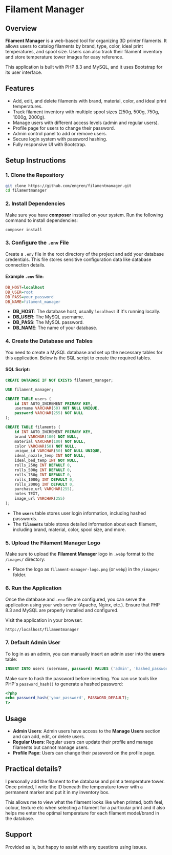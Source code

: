 # Filament Manager

## Overview

**Filament Manager** is a web-based tool for organizing 3D printer filaments. It allows users to catalog filaments by brand, type, color, ideal print temperatures, and spool size. Users can also track their filament inventory and store temperature tower images for easy reference.

This application is built with PHP 8.3 and MySQL, and it uses Bootstrap for its user interface.

## Features

- Add, edit, and delete filaments with brand, material, color, and ideal print temperatures.
- Track filament inventory with multiple spool sizes (250g, 500g, 750g, 1000g, 2000g).
- Manage users with different access levels (admin and regular users).
- Profile page for users to change their password.
- Admin control panel to add or remove users.
- Secure login system with password hashing.
- Fully responsive UI with Bootstrap.

## Setup Instructions

### 1. Clone the Repository

```bash
git clone https://github.com/engren/filamentmanager.git
cd filamentmanager
```

### 2. Install Dependencies

Make sure you have **composer** installed on your system. Run the following command to install dependencies:

```bash
composer install
```

### 3. Configure the `.env` File

Create a `.env` file in the root directory of the project and add your database credentials. This file stores sensitive configuration data like database connection details.

#### Example `.env` file:

```ini
DB_HOST=localhost
DB_USER=root
DB_PASS=your_password
DB_NAME=filament_manager
```

- **DB_HOST**: The database host, usually `localhost` if it's running locally.
- **DB_USER**: The MySQL username.
- **DB_PASS**: The MySQL password.
- **DB_NAME**: The name of your database.

### 4. Create the Database and Tables

You need to create a MySQL database and set up the necessary tables for this application. Below is the SQL script to create the required tables.

#### SQL Script:

```sql
CREATE DATABASE IF NOT EXISTS filament_manager;

USE filament_manager;

CREATE TABLE users (
    id INT AUTO_INCREMENT PRIMARY KEY,
    username VARCHAR(50) NOT NULL UNIQUE,
    password VARCHAR(255) NOT NULL
);

CREATE TABLE filaments (
    id INT AUTO_INCREMENT PRIMARY KEY,
    brand VARCHAR(100) NOT NULL,
    material VARCHAR(100) NOT NULL,
    color VARCHAR(50) NOT NULL,
    unique_id VARCHAR(50) NOT NULL UNIQUE,
    ideal_nozzle_temp INT NOT NULL,
    ideal_bed_temp INT NOT NULL,
    rolls_250g INT DEFAULT 0,
    rolls_500g INT DEFAULT 0,
    rolls_750g INT DEFAULT 0,
    rolls_1000g INT DEFAULT 0,
    rolls_2000g INT DEFAULT 0,
    purchase_url VARCHAR(255),
    notes TEXT,
    image_url VARCHAR(255)
);
```

- The **`users`** table stores user login information, including hashed passwords.
- The **`filaments`** table stores detailed information about each filament, including brand, material, color, spool size, and more.

### 5. Upload the Filament Manager Logo

Make sure to upload the **Filament Manager** logo in `.webp` format to the `/images/` directory:

- Place the logo as `filament-manager-logo.png` (or `webp`) in the `/images/` folder.

### 6. Run the Application

Once the database and `.env` file are configured, you can serve the application using your web server (Apache, Nginx, etc.). Ensure that PHP 8.3 and MySQL are properly installed and configured.

Visit the application in your browser:

```bash
http://localhost/filamentmanager
```

### 7. Default Admin User

To log in as an admin, you can manually insert an admin user into the **users** table:

```sql
INSERT INTO users (username, password) VALUES ('admin', 'hashed_password');
```

Make sure to hash the password before inserting. You can use tools like PHP's `password_hash()` to generate a hashed password:

```php
<?php
echo password_hash('your_password', PASSWORD_DEFAULT);
?>
```

## Usage

- **Admin Users**: Admin users have access to the **Manage Users** section and can add, edit, or delete users.
- **Regular Users**: Regular users can update their profile and manage filaments but cannot manage users.
- **Profile Page**: Users can change their password on the profile page.

## Practical details?

I personally add the filament to the database and print a temperature tower. Once printed, I write the ID beneath the temperature tower with a permanent marker and put it in my inventory box.

This allows me to view what the filament looks like when printed, both feel, colour, texture etc when selecting a filament for a particular print and it also helps me enter the optimal temperature for each filament model/brand in the database.

## Support

Provided as is, but happy to assist with any questions using issues.

